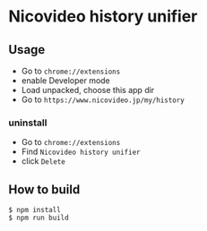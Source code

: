 # Nicovideo history unifier

## Usage

- Go to `chrome://extensions`
- enable Developer mode
- Load unpacked, choose this app dir
- Go to `https://www.nicovideo.jp/my/history`


### uninstall

- Go to `chrome://extensions`
- Find `Nicovideo history unifier`
- click `Delete`

## How to build

```
$ npm install
$ npm run build
```
